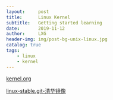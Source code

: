 ```yaml
---
layout:     post
title:      Linux Kernel
subtitle:   Getting started learning
date:       2019-11-12
author:     LXG
header-img: img/post-bg-unix-linux.jpg
catalog: true
tags:
    - linux
    - kernel
---
```


[kernel.org](https://www.kernel.org/)

[linux-stable.git-清华镜像](https://mirror.tuna.tsinghua.edu.cn/help/linux-stable.git/)
